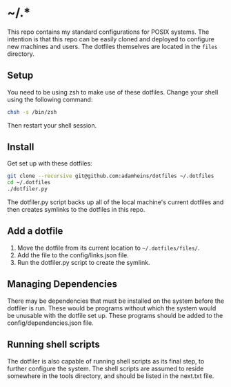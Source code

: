 # ~/.\*
This repo contains my standard configurations for POSIX systems. The intention
is that this repo can be easily cloned and deployed to configure new machines
and users. The dotfiles themselves are located in the `files` directory.

## Setup
You need to be using zsh to make use of these dotfiles. Change your shell using
the following command:
```bash
chsh -s /bin/zsh
```
Then restart your shell session.

## Install
Get set up with these dotfiles:
```bash
git clone --recursive git@github.com:adamheins/dotfiles ~/.dotfiles
cd ~/.dotfiles
./dotfiler.py
```
The dotfiler.py script backs up all of the local machine's current dotfiles and
then creates symlinks to the dotfiles in this repo.

## Add a dotfile
1. Move the dotfile from its current location to `~/.dotfiles/files/`.
2. Add the file to the config/links.json file.
3. Run the dotfiler.py script to create the symlink.

## Managing Dependencies
There may be dependencies that must be installed on the system before the
dotfiler is run. These would be programs without which the system would be
unusable with the dotfile set up. These programs should be added to the
config/dependencies.json file.

## Running shell scripts
The dotfiler is also capable of running shell scripts as its final step, to
further configure the system. The shell scripts are assumed to reside somewhere
in the tools directory, and should be listed in the next.txt file.
